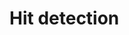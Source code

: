 <script setup>
	import Animation from "../../src/views/Animation.vue";
</script>

# Hit detection

<div class="example">
	<Animation></Animation>
</div>